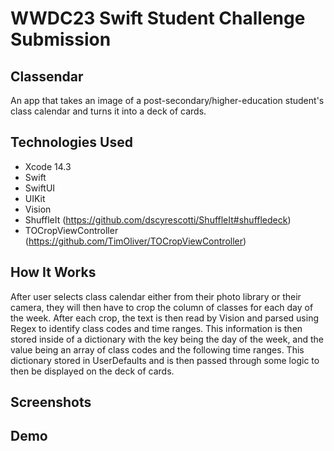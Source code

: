 #  WWDC23 Swift Student Challenge Submission


## Classendar 

An app that takes an image of a post-secondary/higher-education student's class calendar and turns it into a deck of cards.

## Technologies Used

* Xcode 14.3 
* Swift 
* SwiftUI
* UIKit
* Vision
* ShuffleIt (https://github.com/dscyrescotti/ShuffleIt#shuffledeck) 
* TOCropViewController (https://github.com/TimOliver/TOCropViewController)

## How It Works 

After user selects class calendar either from their photo library or their camera, they will then have to crop the column of classes for each day of 
the week. After each crop, the text is then read by Vision and parsed using Regex to identify class codes and time ranges. This information is  then 
stored inside of a dictionary with the key being the day of the week, and the value being an array of class codes and the following time ranges. This 
dictionary stored in UserDefaults and is then passed through some logic to then be displayed on the deck of cards.  


## Screenshots


## Demo


